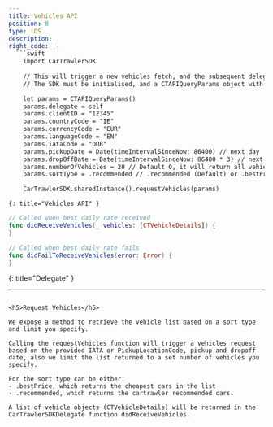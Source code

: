 ```yaml
---
title: Vehicles API
position: 8
type: iOS
description:
right_code: |-
  ```swift
    import CarTrawlerSDK
  
    // This will trigger a new vehicles fetch, and the subsequent delegate callbacks
    // The SDK must be initialised, and a CTAPIQueryParams object with the necessary parameters must be set before calling this method

    let params = CTAPIQueryParams()  
    params.delegate = self
    params.clientID = "12345"
    params.countryCode = "IE"
    params.currencyCode = "EUR"
    params.languageCode = "EN"
    params.iataCode = "DUB"
    params.pickupDate = Date(timeIntervalSinceNow: 86400) // next day
    params.dropOffDate = Date(timeIntervalSinceNow: 86400 * 3) // next day + 3 days
    params.numberOfVehicles = 20 // Default 0, it will return all vehicles
    params.sortType = .recommended // .recommended (Default) or .bestPrice

    CarTrawlerSDK.sharedInstance().requestVehicles(params)
  ```
    {: title="Vehicles API" }
  
  ``` swift
  // Called when best daily rate received
  func didReceiveVehicles(_ vehicles: [CTVehicleDetails]) {
  }

  // Called when best daily rate fails
  func didFailToReceiveVehicles(error: Error) {
  }
  ```
  {: title="Delegate" }


---
```

<h5>Request Vehicles</h5>

We expose a method to retrieve the vehicle list based on a sort type and limit you specify. 

Calling the requestVehicles function will trigger a vehicles request based on the provided IATA or PickupLocationCode, pickup and dropoff date, also we limit the list returned to a set number of vehicles you specify. 

For the sort type can be either:
- .bestPrice, which returns the cheapest cars in the list 
- .recommended, which returns the cartrawler recommended cars.

A list of vehicle objects (CTVehicleDetails) will be returned in the CarTrawlerSDKDelegate function didReceiveVehicles.
